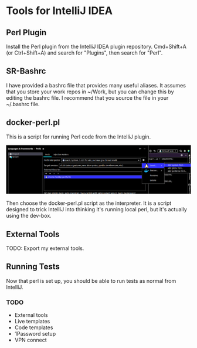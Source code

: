 # Tools for IntelliJ IDEA

## Perl Plugin

Install the Perl plugin from the IntelliJ IDEA plugin repository.
Cmd+Shift+A (or Ctrl+Shift+A) and search for "Plugins", then search for "Perl".

## SR-Bashrc

I have provided a bashrc file that provides many useful aliases.
It assumes that you store your work repos in ~/Work, but you can change this
by editing the bashrc file.
I recommend that you source the file in your ~/.bashrc file.

## docker-perl.pl

This is a script for running Perl code from the IntelliJ plugin.

![img.png](img.png)

Then choose the docker-perl.pl script as the interpreter. It is a script designed to trick
IntelliJ into thinking it's running local perl, but it's actually using the dev-box.

## External Tools

TODO: Export my external tools.

## Running Tests

Now that perl is set up, you should be able to run tests as normal from IntelliJ.

### TODO

- External tools
- Live templates
- Code templates
- 1Password setup
- VPN connect